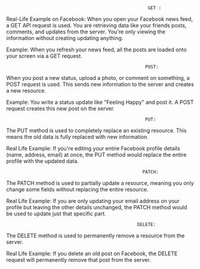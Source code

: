                                                          GET :
Real-Life Example on Facebook:
When you open your Facebook news feed, a GET API request is used. You are retrieving data like your 
friends posts, comments, and updates from the server. You're only viewing the information without
 creating  updating anything.

Example: When you refresh your news feed, all the posts are loaded onto your screen via a GET request.

                                                        POST:

When you post a new status, upload a photo, or comment on something, a POST request is used. This sends
 new information to the server and creates a new resource.

Example: You write a status update like "Feeling Happy" and post it. A POST request creates this new
 post on the server.

                                                        PUT:

The PUT method is used to completely replace an existing resource. This means the old data is fully replaced
 with new information.

Real Life Example:
If you're editing your entire Facebook profile details (name, address, email) at once, the PUT method would
 replace the entire profile with the updated data.

                                                       PATCH:

The PATCH method is used to partially update a resource, meaning you only change some fields 
without replacing the entire resource.

Real Life Example:
If you are only updating your email address on your profile but leaving the other details unchanged, 
the PATCH method would be used to update just that specific part.

                                                     DELETE:

 The DELETE method is used to permanently remove a resource from the server.

Real Life Example:
If you delete an old post on Facebook, the DELETE request will permanently remove that post from the server.

